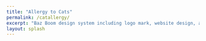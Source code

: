 ```yaml
---
title: "Allergy to Cats"
permalink: /catallergy/
excerpt: "Baz Boom design system including logo mark, website design, and branding applications."
layout: splash
---
```

